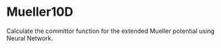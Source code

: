 # Mueller10D
Calculate the committor function for the extended Mueller potential using Neural Network.

